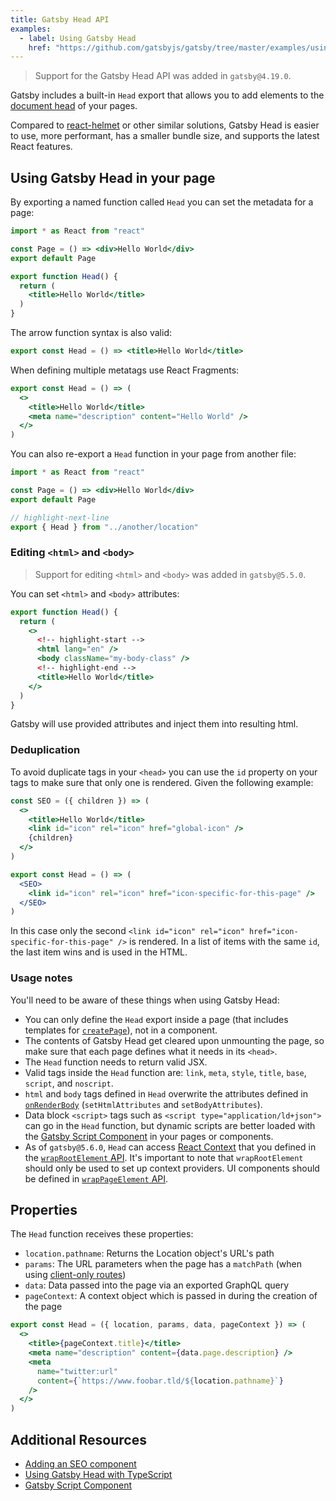 ```yaml
---
title: Gatsby Head API
examples:
  - label: Using Gatsby Head
    href: "https://github.com/gatsbyjs/gatsby/tree/master/examples/using-gatsby-head"
---
```


> Support for the Gatsby Head API was added in `gatsby@4.19.0`.

Gatsby includes a built-in `Head` export that allows you to add elements to the [document head](https://developer.mozilla.org/en-US/docs/Web/HTML/Element/head) of your pages.

Compared to [react-helmet](https://github.com/nfl/react-helmet) or other similar solutions, Gatsby Head is easier to use, more performant, has a smaller bundle size, and supports the latest React features.

## Using Gatsby Head in your page

By exporting a named function called `Head` you can set the metadata for a page:

```jsx:title=src/pages/index.jsx
import * as React from "react"

const Page = () => <div>Hello World</div>
export default Page

export function Head() {
  return (
    <title>Hello World</title>
  )
}
```

The arrow function syntax is also valid:

```jsx
export const Head = () => <title>Hello World</title>
```

When defining multiple metatags use React Fragments:

```jsx
export const Head = () => (
  <>
    <title>Hello World</title>
    <meta name="description" content="Hello World" />
  </>
)
```

You can also re-export a `Head` function in your page from another file:

```jsx:title=src/pages/index.jsx
import * as React from "react"

const Page = () => <div>Hello World</div>
export default Page

// highlight-next-line
export { Head } from "../another/location"
```

### Editing `<html>` and `<body>`

> Support for editing `<html>` and `<body>` was added in `gatsby@5.5.0`.

You can set `<html>` and `<body>` attributes:

```jsx
export function Head() {
  return (
    <>
      <!-- highlight-start -->
      <html lang="en" />
      <body className="my-body-class" />
      <!-- highlight-end -->
      <title>Hello World</title>
    </>
  )
}
```

Gatsby will use provided attributes and inject them into resulting html.

### Deduplication

To avoid duplicate tags in your `<head>` you can use the `id` property on your tags to make sure that only one is rendered. Given the following example:

```jsx
const SEO = ({ children }) => (
  <>
    <title>Hello World</title>
    <link id="icon" rel="icon" href="global-icon" />
    {children}
  </>
)

export const Head = () => (
  <SEO>
    <link id="icon" rel="icon" href="icon-specific-for-this-page" />
  </SEO>
)
```

In this case only the second `<link id="icon" rel="icon" href="icon-specific-for-this-page" />` is rendered. In a list of items with the same `id`, the last item wins and is used in the HTML.

### Usage notes

You'll need to be aware of these things when using Gatsby Head:

- You can only define the `Head` export inside a page (that includes templates for [`createPage`](/docs/reference/config-files/actions/#createPage)), not in a component.
- The contents of Gatsby Head get cleared upon unmounting the page, so make sure that each page defines what it needs in its `<head>`.
- The `Head` function needs to return valid JSX.
- Valid tags inside the `Head` function are: `link`, `meta`, `style`, `title`, `base`, `script`, and `noscript`.
- `html` and `body` tags defined in `Head` overwrite the attributes defined in [`onRenderBody`](/docs/reference/config-files/gatsby-ssr/#onRenderBody) (`setHtmlAttributes` and `setBodyAttributes`).
- Data block `<script>` tags such as `<script type="application/ld+json">` can go in the `Head` function, but dynamic scripts are better loaded with the [Gatsby Script Component](/docs/reference/built-in-components/gatsby-script/) in your pages or components.
- As of `gatsby@5.6.0`, `Head` can access [React Context](https://reactjs.org/docs/context.html) that you defined in the [`wrapRootElement` API](/docs/reference/config-files/gatsby-browser/#wrapRootElement). It's important to note that `wrapRootElement` should only be used to set up context providers. UI components should be defined in [`wrapPageElement` API](/docs/reference/config-files/gatsby-browser/#wrapPageElement).

## Properties

The `Head` function receives these properties:

- `location.pathname`: Returns the Location object's URL's path
- `params`: The URL parameters when the page has a `matchPath` (when using [client-only routes](/docs/how-to/routing/client-only-routes-and-user-authentication/))
- `data`: Data passed into the page via an exported GraphQL query
- `pageContext`: A context object which is passed in during the creation of the page

```jsx
export const Head = ({ location, params, data, pageContext }) => (
  <>
    <title>{pageContext.title}</title>
    <meta name="description" content={data.page.description} />
    <meta
      name="twitter:url"
      content={`https://www.foobar.tld/${location.pathname}`}
    />
  </>
)
```

## Additional Resources

- [Adding an SEO component](/docs/how-to/adding-common-features/adding-seo-component)
- [Using Gatsby Head with TypeScript](/docs/how-to/custom-configuration/typescript/#gatsby-head-api)
- [Gatsby Script Component](/docs/reference/built-in-components/gatsby-script/)
